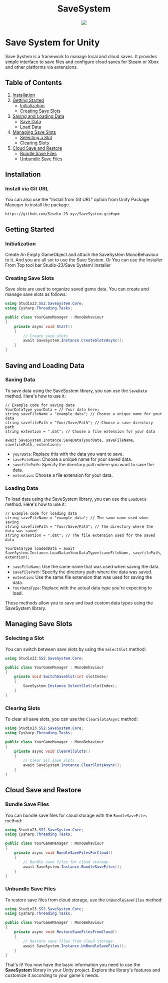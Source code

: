 
<h1 align="center">SaveSystem</h1>

<p align="center">
<a href="https://openupm.com/packages/com.studio23.ss2.savesystem/"><img src="https://img.shields.io/npm/v/com.studio23.ss2.savesystem?label=openupm&amp;registry_uri=https://package.openupm.com" /></a>
</p>

# Save System for Unity

Save System is a framework to manage local and cloud saves. It provides simple interface to save files and configure cloud saves for Steam or Xbox and other platforms via extensions.

## Table of Contents

1. [Installation](#installation)
2. [Getting Started](#getting-started)
   - [Initialization](#initialization)
   - [Creating Save Slots](#creating-save-slots)
3. [Saving and Loading Data](#saving-and-loading-data)
   - [Save Data](#saving-data)
   - [Load Data](#loading-data)
4. [Managing Save Slots](#managing-save-slots)
   - [Selecting a Slot](#selecting-a-slot)
   - [Clearing Slots](#clearing-slots)
5. [Cloud Save and Restore](#cloud-save-and-restore)
   - [Bundle Save Files](#bundle-save-files)
   - [Unbundle Save Files](#unbundle-save-files)

## Installation


### Install via Git URL
You can also use the "Install from Git URL" option from Unity Package Manager to install the package.
```
https://github.com/Studio-23-xyz/SaveSystem.git#upm
```

## Getting Started

### Initialization

Create An Empty GameObject and attach the SaveSystem MonoBehaviour to it. And you are all set to use the Save System.
Or You can use the Installer From Top tool bar Studio-23/Save System/ Installer

### Creating Save Slots

Save slots are used to organize saved game data. You can create and manage save slots as follows:

```csharp
using Studio23.SS2.SaveSystem.Core;
using Cysharp.Threading.Tasks;

public class YourGameManager : MonoBehaviour
{
    private async void Start()
    {
        // Create save slots
        await SaveSystem.Instance.CreateSlotsAsync();
    }
}
```

## Saving and Loading Data

### Saving Data

To save data using the SaveSystem library, you can use the `SaveData` method. Here's how to use it:

```Csharp
// Example code for saving data
YourDataType yourData = // Your data here;
string saveFileName = "example_data"; // Choose a unique name for your data
string savefilePath = "Your/Save/Path"; // Choose a save directory path
string extention = ".dat"; // Choose a file extension for your data

await SaveSystem.Instance.SaveData(yourData, saveFileName, savefilePath, extention);
```

- `yourData`: Replace this with the data you want to save.
- `saveFileName`: Choose a unique name for your saved data.
- `savefilePath`: Specify the directory path where you want to save the data.
- `extention`: Choose a file extension for your data.

### Loading Data

To load data using the SaveSystem library, you can use the `LoadData` method. Here's how to use it:

```Csharp
// Example code for loading data
string saveFileName = "example_data"; // The same name used when saving
string savefilePath = "Your/Save/Path"; // The directory where the data was saved
string extention = ".dat"; // The file extension used for the saved data

YourDataType loadedData = await SaveSystem.Instance.LoadData<YourDataType>(saveFileName, savefilePath, extention);
```

- `saveFileName`: Use the same name that was used when saving the data.
- `savefilePath`: Specify the directory path where the data was saved.
- `extention`: Use the same file extension that was used for saving the data.
- `YourDataType`: Replace with the actual data type you're expecting to load.

These methods allow you to save and load custom data types using the SaveSystem library.

## Managing Save Slots

### Selecting a Slot

You can switch between save slots by using the `SelectSlot` method:

```csharp
using Studio23.SS2.SaveSystem.Core;

public class YourGameManager : MonoBehaviour
{
    private void SwitchSaveSlot(int slotIndex)
    {
        SaveSystem.Instance.SelectSlot(slotIndex);
    }
}
```

### Clearing Slots

To clear all save slots, you can use the `ClearSlotsAsync` method:

```csharp
using Studio23.SS2.SaveSystem.Core;
using Cysharp.Threading.Tasks;

public class YourGameManager : MonoBehaviour
{
    private async void ClearAllSlots()
    {
        // Clear all save slots
        await SaveSystem.Instance.ClearSlotsAsync();
    }
}
```

## Cloud Save and Restore

### Bundle Save Files

You can bundle save files for cloud storage with the `BundleSaveFiles` method:

```csharp
using Studio23.SS2.SaveSystem.Core;
using Cysharp.Threading.Tasks;

public class YourGameManager : MonoBehaviour
{
    private async void BundleSaveFilesForCloud()
    {
        // Bundle save files for cloud storage
        await SaveSystem.Instance.BundleSaveFiles();
    }
}
```

### Unbundle Save Files

To restore save files from cloud storage, use the `UnBundleSaveFiles` method:

```csharp
using Studio23.SS2.SaveSystem.Core;
using Cysharp.Threading.Tasks;

public class YourGameManager : MonoBehaviour
{
    private async void RestoreSaveFilesFromCloud()
    {
        // Restore save files from cloud storage
        await SaveSystem.Instance.UnBundleSaveFiles();
    }
}
```

That's it! You now have the basic information you need to use the **SaveSystem** library in your Unity project. Explore the library's features and customize it according to your game's needs.